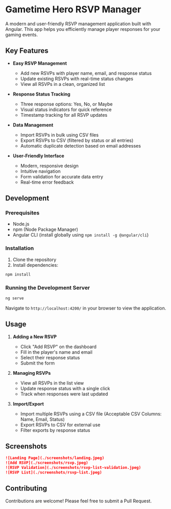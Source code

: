 # Gametime Hero RSVP Manager

A modern and user-friendly RSVP management application built with Angular. This app helps you efficiently manage player responses for your gaming events.

## Key Features

- **Easy RSVP Management**
  - Add new RSVPs with player name, email, and response status
  - Update existing RSVPs with real-time status changes
  - View all RSVPs in a clean, organized list

- **Response Status Tracking**
  - Three response options: Yes, No, or Maybe
  - Visual status indicators for quick reference
  - Timestamp tracking for all RSVP updates

- **Data Management**
  - Import RSVPs in bulk using CSV files
  - Export RSVPs to CSV (filtered by status or all entries)
  - Automatic duplicate detection based on email addresses

- **User-Friendly Interface**
  - Modern, responsive design
  - Intuitive navigation
  - Form validation for accurate data entry
  - Real-time error feedback

## Development

### Prerequisites
- Node.js
- npm (Node Package Manager)
- Angular CLI (install globally using `npm install -g @angular/cli`)

### Installation

1. Clone the repository
2. Install dependencies:
```bash
npm install
```

### Running the Development Server

```bash
ng serve
```

Navigate to `http://localhost:4200/` in your browser to view the application.

## Usage

1. **Adding a New RSVP**
   - Click "Add RSVP" on the dashboard
   - Fill in the player's name and email
   - Select their response status
   - Submit the form

2. **Managing RSVPs**
   - View all RSVPs in the list view
   - Update response status with a single click
   - Track when responses were last updated

3. **Import/Export**
   - Import multiple RSVPs using a CSV file (Acceptable CSV Columns: Name, Email, Status)
   - Export RSVPs to CSV for external use
   - Filter exports by response status


## Screenshots
```markdown
![Landing Page](./screenshots/landing.jpeg)
![Add RSVP](./screenshots/rsvp.jpeg)
![RSVP Validation](./screenshots/rsvp-list-validation.jpeg)
![RSVP List](./screenshots/rsvp-list.jpeg)
```


## Contributing

Contributions are welcome! Please feel free to submit a Pull Request.
